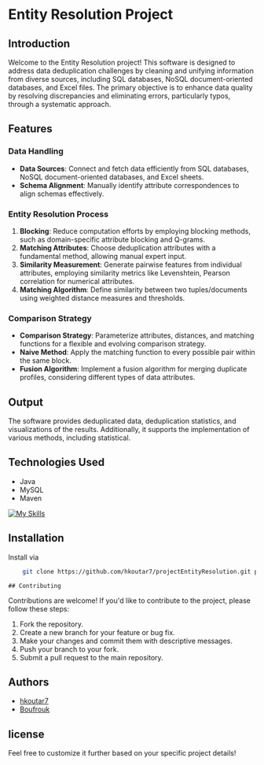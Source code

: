 # Entity Resolution Project

## Introduction

Welcome to the Entity Resolution project! This software is designed to address data deduplication challenges by cleaning and unifying information from diverse sources, including SQL databases, NoSQL document-oriented databases, and Excel files. The primary objective is to enhance data quality by resolving discrepancies and eliminating errors, particularly typos, through a systematic approach.

## Features
### Data Handling

- **Data Sources**: Connect and fetch data efficiently from SQL databases, NoSQL document-oriented databases, and Excel sheets.
- **Schema Alignment**: Manually identify attribute correspondences to align schemas effectively.

### Entity Resolution Process

1. **Blocking**: Reduce computation efforts by employing blocking methods, such as domain-specific attribute blocking and Q-grams.
2. **Matching Attributes**: Choose deduplication attributes with a fundamental method, allowing manual expert input.
3. **Similarity Measurement**: Generate pairwise features from individual attributes, employing similarity metrics like Levenshtein, Pearson correlation for numerical attributes.
4. **Matching Algorithm**: Define similarity between two tuples/documents using weighted distance measures and thresholds.

### Comparison Strategy

- **Comparison Strategy**: Parameterize attributes, distances, and matching functions for a flexible and evolving comparison strategy.
- **Naive Method**: Apply the matching function to every possible pair within the same block.
- **Fusion Algorithm**: Implement a fusion algorithm for merging duplicate profiles, considering different types of data attributes.


## Output

The software provides deduplicated data, deduplication statistics, and visualizations of the results. Additionally, it supports the implementation of various methods, including statistical.

## Technologies Used
- Java
- MySQL
- Maven

[![My Skills](https://skillicons.dev/icons?i=java,mysql,maven)](https://skillicons.dev)
## Installation

Install via

```bash
    git clone https://github.com/hkoutar7/projectEntityResolution.git project
```
    ## Contributing

Contributions are welcome! If you'd like to contribute to the project, please follow these steps:

1. Fork the repository.
2. Create a new branch for your feature or bug fix.
3. Make your changes and commit them with descriptive messages.
4. Push your branch to your fork.
5. Submit a pull request to the main repository.
## Authors

- [hkoutar7](https://github.com/hkoutar7)
- [Boufrouk](https://github.com/boufrouk)
## license

Feel free to customize it further based on your specific project details!
